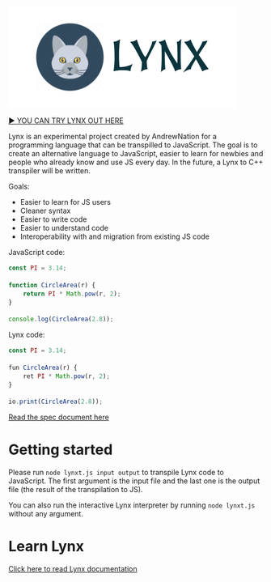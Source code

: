 ![logo](https://github.com/Redwars22/lynx/blob/main/LYNX%20LOGO.png?raw=true)

[▶️ YOU CAN TRY LYNX OUT HERE](https://redwars22.github.io/lynx/dev/playground.html)

Lynx is an experimental project created by AndrewNation for a programming language that can be transpilled to JavaScript. The goal is to create an alternative language to JavaScript, easier to learn for newbies and people who already know and use JS every day. In the future, a Lynx to C++ transpiler will be written.

Goals:
- Easier to learn for JS users
- Cleaner syntax
- Easier to write code
- Easier to understand code
- Interoperability with and migration from existing JS code

JavaScript code:
```ts
const PI = 3.14;

function CircleArea(r) {
    return PI * Math.pow(r, 2);
}

console.log(CircleArea(2.8));
```

Lynx code:
```ts
const PI = 3.14;

fun CircleArea(r) {
    ret PI * Math.pow(r, 2);
}

io.print(CircleArea(2.8));
```

[Read the spec document here](https://leoandrew.notion.site/ANDREWLANG-SPECIFICATION-DOCUMENT-3f328b13af6c499d9624788449ad1de1?pvs=4)

# Getting started
Please run `node lynxt.js input output` to transpile Lynx code to JavaScript. The first argument is the input file and the last one is the output file (the result of the transpilation to JS).

You can also run the interactive Lynx interpreter by running `node lynxt.js` without any argument.

# Learn Lynx
[Click here to read Lynx documentation](./lynx/spec)
